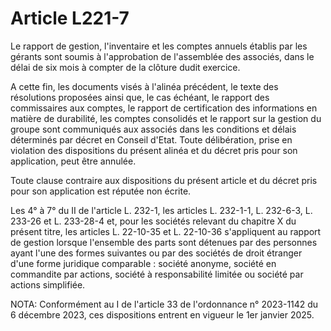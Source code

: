 # Article L221-7

Le rapport de gestion, l'inventaire et les comptes annuels établis par les gérants sont soumis à l'approbation de l'assemblée des associés, dans le délai de six mois à compter de la clôture dudit exercice.

A cette fin, les documents visés à l'alinéa précédent, le texte des résolutions proposées ainsi que, le cas échéant, le rapport des commissaires aux comptes, le rapport de certification des informations en matière de durabilité, les comptes consolidés et le rapport sur la gestion du groupe sont communiqués aux associés dans les conditions et délais déterminés par décret en Conseil d'Etat. Toute délibération, prise en violation des dispositions du présent alinéa et du décret pris pour son application, peut être annulée.

Toute clause contraire aux dispositions du présent article et du décret pris pour son application est réputée non écrite.

Les 4° à 7° du II de l'article L. 232-1, les articles L. 232-1-1, L. 232-6-3, L. 233-26 et L. 233-28-4 et, pour les sociétés relevant du chapitre X du présent titre, les articles L. 22-10-35 et L. 22-10-36 s'appliquent au rapport de gestion lorsque l'ensemble des parts sont détenues par des personnes ayant l'une des formes suivantes ou par des sociétés de droit étranger d'une forme juridique comparable : société anonyme, société en commandite par actions, société à responsabilité limitée ou société par actions simplifiée.

NOTA:
Conformément au I de l'article 33 de l'ordonnance n° 2023-1142 du 6 décembre 2023, ces dispositions entrent en vigueur le 1er janvier 2025.
